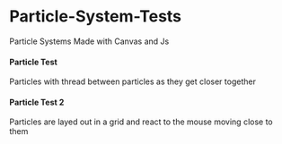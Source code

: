 # Particle-System-Tests

Particle Systems Made with Canvas and Js

#### Particle Test
Particles with thread between particles as they get closer together


#### Particle Test 2
Particles are layed out in a grid and react to the mouse moving close to them